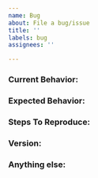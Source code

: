 ```yaml
---
name: Bug
about: File a bug/issue
title: ''
labels: bug
assignees: ''

---
```


<!--
Note: Please search to see if an issue already exists for the bug you encountered.
-->

### Current Behavior:
<!-- A concise description of what you're experiencing. -->

### Expected Behavior:
<!-- A concise description of what you expected to happen. -->

### Steps To Reproduce:
<!--
Please include a minimal colab gist replicating the issue you encountered. 
THIS IS CRITICAL FOR US TO HELP YOU. It is very difficult to fix an issue from a 
stack trace alone.

To save a gist, choose "File > Save a copy as Github Gist" in colab. This 
ensures that your colab is accessible to all users.

Exception: Any issues related to installation outside of colab or where 
replication is not important to addressing your concern.
-->

### Version:
<!--
Example:
- HEAD
- 0.6.1
-->

### Anything else:
<!--
Links? References? Anything that will give us more context about the issue that 
you are encountering!
-->
